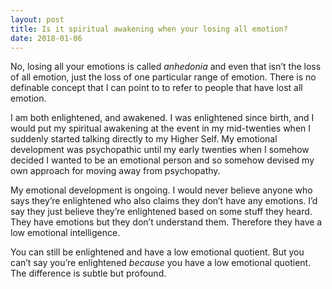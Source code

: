 ```yaml
---
layout: post
title: Is it spiritual awakening when your losing all emotion?
date: 2018-01-06
---
```


<p>No, losing all your emotions is called <i>anhedonia</i> and even that isn’t the loss of all emotion, just the loss of one particular range of emotion. There is no definable concept that I can point to to refer to people that have lost all emotion.</p><p>I am both enlightened, and awakened. I was enlightened since birth, and I would put my spiritual awakening at the event in my mid-twenties when I suddenly started talking directly to my Higher Self. My emotional development was psychopathic until my early twenties when I somehow decided I wanted to be an emotional person and so somehow devised my own approach for moving away from psychopathy.</p><p>My emotional development is ongoing. I would never believe anyone who says they’re enlightened who also claims they don’t have any emotions. I’d say they just believe they’re enlightened based on some stuff they heard. They have emotions but they don’t understand them. Therefore they have a low emotional intelligence.</p><p>You can still be enlightened and have a low emotional quotient. But you can’t say you’re enlightened <i>because</i> you have a low emotional quotient. The difference is subtle but profound.</p>
